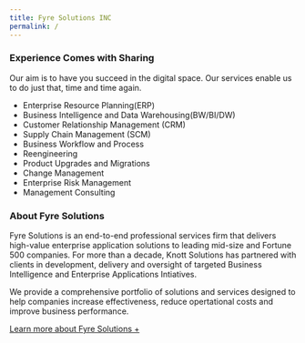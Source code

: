 ```yaml
---
title: Fyre Solutions INC
permalink: /
---
```


### Experience Comes with Sharing
Our aim is to have you succeed in the digital space. Our services enable us to do just that, time and time again.

* Enterprise Resource Planning(ERP)	
* Business Intelligence and Data Warehousing(BW/BI/DW)
* Customer Relationship Management (CRM)
* Supply Chain Management (SCM)
* Business Workflow and Process
* Reengineering
* Product Upgrades and Migrations
* Change Management
* Enterprise Risk Management
* Management Consulting

### About Fyre Solutions
Fyre Solutions is an end-to-end professional services firm that delivers high-value enterprise application solutions to leading mid-size and Fortune 500 companies. For more than a decade, Knott Solutions has partnered with clients in development, delivery and oversight of targeted Business Intelligence and Enterprise Applications Intiatives.

We provide a comprehensive portfolio of solutions and services designed to help companies increase effectiveness, reduce opertational costs and improve business performance.

[Learn more about Fyre Solutions +](/about)
